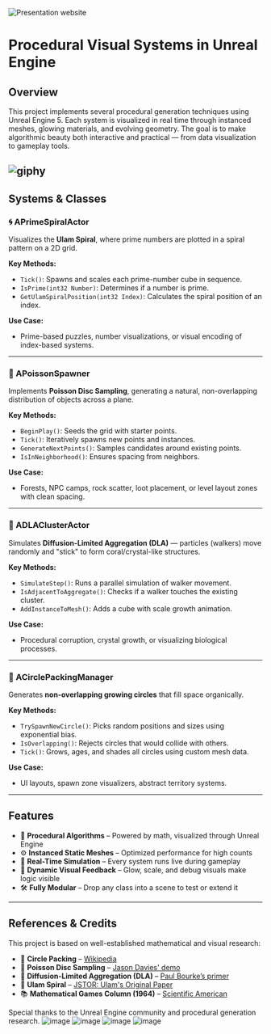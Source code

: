 ![Presentation website](https://github.com/user-attachments/assets/76e1e000-e03c-4ee7-b3a3-457f43e81844)

# Procedural Visual Systems in Unreal Engine

## Overview
This project implements several procedural generation techniques using Unreal Engine 5. Each system is visualized in real time through instanced meshes, glowing materials, and evolving geometry. The goal is to make algorithmic beauty both interactive and practical — from data visualization to gameplay tools.

![giphy](https://github.com/user-attachments/assets/cf298724-d8d8-4a43-80d4-29de55e19e7c)
---

## Systems & Classes

### 🌀 APrimeSpiralActor
Visualizes the **Ulam Spiral**, where prime numbers are plotted in a spiral pattern on a 2D grid.

**Key Methods:**
- `Tick()`: Spawns and scales each prime-number cube in sequence.
- `IsPrime(int32 Number)`: Determines if a number is prime.
- `GetUlamSpiralPosition(int32 Index)`: Calculates the spiral position of an index.

**Use Case:**
- Prime-based puzzles, number visualizations, or visual encoding of index-based systems.

---

### 🌿 APoissonSpawner
Implements **Poisson Disc Sampling**, generating a natural, non-overlapping distribution of objects across a plane.

**Key Methods:**
- `BeginPlay()`: Seeds the grid with starter points.
- `Tick()`: Iteratively spawns new points and instances.
- `GenerateNextPoints()`: Samples candidates around existing points.
- `IsInNeighborhood()`: Ensures spacing from neighbors.

**Use Case:**
- Forests, NPC camps, rock scatter, loot placement, or level layout zones with clean spacing.

---

### 🧬 ADLAClusterActor
Simulates **Diffusion-Limited Aggregation (DLA)** — particles (walkers) move randomly and "stick" to form coral/crystal-like structures.

**Key Methods:**
- `SimulateStep()`: Runs a parallel simulation of walker movement.
- `IsAdjacentToAggregate()`: Checks if a walker touches the existing cluster.
- `AddInstanceToMesh()`: Adds a cube with scale growth animation.

**Use Case:**
- Procedural corruption, crystal growth, or visualizing biological processes.

---

### 🎈 ACirclePackingManager
Generates **non-overlapping growing circles** that fill space organically.

**Key Methods:**
- `TrySpawnNewCircle()`: Picks random positions and sizes using exponential bias.
- `IsOverlapping()`: Rejects circles that would collide with others.
- `Tick()`: Grows, ages, and shades all circles using custom mesh data.

**Use Case:**
- UI layouts, spawn zone visualizers, abstract territory systems.

---

## Features

- 🧠 **Procedural Algorithms** – Powered by math, visualized through Unreal Engine
- ⚙️ **Instanced Static Meshes** – Optimized performance for high counts
- 🔁 **Real-Time Simulation** – Every system runs live during gameplay
- 🌈 **Dynamic Visual Feedback** – Glow, scale, and debug visuals make logic visible
- 🛠️ **Fully Modular** – Drop any class into a scene to test or extend it

---

## References & Credits
This project is based on well-established mathematical and visual research:
- 🔵 **Circle Packing** – [Wikipedia](https://en.wikipedia.org/wiki/Circle_packing)  
- 🌿 **Poisson Disc Sampling** – [Jason Davies' demo](https://www.jasondavies.com/poisson-disc/)  
- 🧬 **Diffusion-Limited Aggregation (DLA)** – [Paul Bourke’s primer](https://paulbourke.net/fractals/dla/)  
- 🧮 **Ulam Spiral** – [JSTOR: Ulam's Original Paper](https://www.jstor.org/stable/2314055?origin=crossref)  
- 📚 **Mathematical Games Column (1964)** – [Scientific American](https://www.scientificamerican.com/article/mathematical-games-1964-03/)


Special thanks to the Unreal Engine community and procedural generation research.
![image](https://github.com/user-attachments/assets/742c3b89-8052-4f31-a4e7-16ad8af3f448)
![image](https://github.com/user-attachments/assets/dda2638c-df53-46f9-96e2-786e0f13ee4f)
![image](https://github.com/user-attachments/assets/55e89626-e16c-4e30-b30f-cc96ce821fad)
![image](https://github.com/user-attachments/assets/4a231de8-76ca-49a6-a8b0-d781c9a3b01b)
